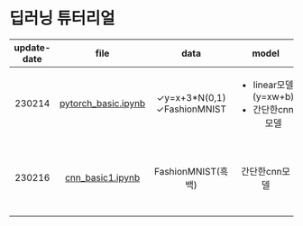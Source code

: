 # 딥러닝 튜터리얼
|update-date|file|data|model|remarks|reference|language|
|:---:|:---:|:---:|:---:|:---:|:---:|:---:|
|230214|[pytorch_basic.ipynb]()|&#10003;y=x+3*N(0,1)<br>&#10003;FashionMNIST|<ul><li>linear모델(y=xw+b)</li><li>간단한cnn모델</li></ul>|torchvision.datasets에서 데이터받음|[Youtube](https://youtu.be/BnV0m4jOb6g)|pytorch|
|230216|[cnn_basic1.ipynb]()|FashionMNIST(흑백)|간단한cnn모델|<ul><li>10개의Conv2d+2개의fc</li><li>2개의Conv2d+5개의fc</li></ul>|[Youtube](https://youtu.be/BnV0m4jOb6g)|pytorch|
